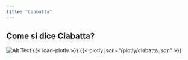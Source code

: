 ```yaml
---
title: "Ciabatta"
---
```


## Come si dice Ciabatta?
![Alt Text](/plotly/newplot.png)
{{< load-plotly >}}
{{< plotly json="/plotly/ciabatta.json" >}}